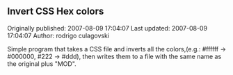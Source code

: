 ## Invert CSS Hex colors 
Originally published: 2007-08-09 17:04:07 
Last updated: 2007-08-09 17:04:07 
Author: rodrigo culagovski 
 
Simple program that takes a CSS file and inverts all the colors,(e.g.: #ffffff -> #000000, #222 -> #ddd), then writes them to a file with the same name as the original plus "MOD".